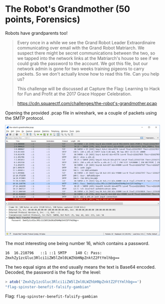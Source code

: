 # The Robot's Grandmother (50 points, Forensics)
Robots have grandparents too!

> Every once in a while we see the Grand Robot Leader Extraordinaire communicating over 
> email with the Grand Robot Matriarch. We suspect there might be secret communications 
> between the two, so we tapped into the network links at the Matriarch's house to see if
> we could grab the password to the account. We got this file, but our network admin is 
> gone for two weeks training pigeons to carry packets. So we don't actually know how to
> read this file. Can you help us?
> 
> This challenge will be discussed at Capture the Flag: Learning to Hack for Fun and Profit at the 2017 Grace Hopper Celebration.
> 
> https://cdn.squarectf.com/challenges/the-robot's-grandmother.pcap
> 

Opening the provided .pcap file in wireshark, we a couple of packets using the SMTP protocol.

![wireshark window](wireshark.png)


The most interesting one being number 16, which contains a password.
```
16	16.210796	::1	::1	SMTP	140	C: Pass: ZmxhZy1zcGluc3Rlci1iZW5lZml0LWZhbHNpZnktZ2FtYmlhbg==
```

The two equal signs at the end usually means the text is Base64 encoded. Decoded,
the password is the flag for the level:

```js
> atob('ZmxhZy1zcGluc3Rlci1iZW5lZml0LWZhbHNpZnktZ2FtYmlhbg==')
"flag-spinster-benefit-falsify-gambian"
```

Flag: `flag-spinster-benefit-falsify-gambian`
